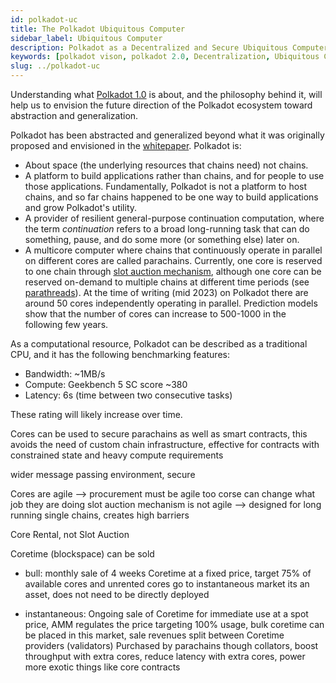 ```yaml
---
id: polkadot-uc
title: The Polkadot Ubiquitous Computer
sidebar_label: Ubiquitous Computer
description: Polkadot as a Decentralized and Secure Ubiquitous Computer.
keywords: [polkadot vison, polkadot 2.0, Decentralization, Ubiquitous Computer, Coretime]
slug: ../polkadot-uc
---
```


Understanding what [Polkadot 1.0](./polkadot-v1.md) is about, and the philosophy behind it, will
help us to envision the future direction of the Polkadot ecosystem toward abstraction and
generalization.

Polkadot has been abstracted and generalized beyond what it was originally proposed and envisioned
in the [whitepaper](https://polkadot.network/whitepaper/). Polkadot is:

- About space (the underlying resources that chains need) not chains.
- A platform to build applications rather than chains, and for people to use those applications.
  Fundamentally, Polkadot is not a platform to host chains, and so far chains happened to be one way
  to build applications and grow Polkadot's utility.
- A provider of resilient general-purpose continuation computation, where the term _continuation_
  refers to a broad long-running task that can do something, pause, and do some more (or something
  else) later on.
- A multicore computer where chains that continuously operate in parallel on different cores are
  called parachains. Currently, one core is reserved to one chain through
  [slot auction mechanism](../learn/learn-auction.md), although one core can be reserved on-demand
  to multiple chains at different time periods (see [parathreads](../learn/learn-parathreads.md)).
  At the time of writing (mid 2023) on Polkadot there are around 50 cores independently operating in
  parallel. Prediction models show that the number of cores can increase to 500-1000 in the
  following few years.

As a computational resource, Polkadot can be described as a traditional CPU, and it has the
following benchmarking features:

- Bandwidth: ~1MB/s
- Compute: Geekbench 5 SC score ~380
- Latency: 6s (time between two consecutive tasks)

These rating will likely increase over time.

Cores can be used to secure parachains as well as smart contracts, this avoids the need of custom
chain infrastructure, effective for contracts with constrained state and heavy compute requirements

wider message passing environment, secure

Cores are agile --> procurement must be agile too corse can change what job they are doing slot
auction mechanism is not agile --> designed for long running single chains, creates high barriers

Core Rental, not Slot Auction

Coretime (blockspace) can be sold

- bull: monthly sale of 4 weeks Coretime at a fixed price, target 75% of available cores and
  unrented cores go to instantaneous market its an asset, does not need to be directly deployed

- instantaneous: Ongoing sale of Coretime for immediate use at a spot price, AMM regulates the price
  targeting 100% usage, bulk coretime can be placed in this market, sale revenues split between
  Coretime providers (validators) Purchased by parachains though collators, boost throughput with
  extra cores, reduce latency with extra cores, power more exotic things like core contracts
